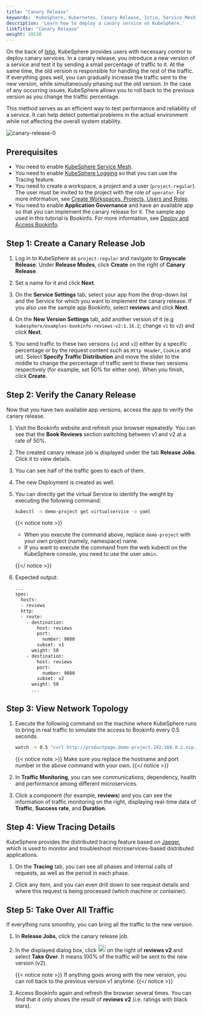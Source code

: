```yaml
---
title: "Canary Release"
keywords: 'KubeSphere, Kubernetes, Canary Release, Istio, Service Mesh'
description: 'Learn how to deploy a canary service on KubeSphere.'
linkTitle: "Canary Release"
weight: 10530
---
```


On the back of [Istio](https://istio.io/), KubeSphere provides users with necessary control to deploy canary services. In a canary release, you introduce a new version of a service and test it by sending a small percentage of traffic to it. At the same time, the old version is responsible for handling the rest of the traffic. If everything goes well, you can gradually increase the traffic sent to the new version, while simultaneously phasing out the old version. In the case of any occurring issues, KubeSphere allows you to roll back to the previous version as you change the traffic percentage.

This method serves as an efficient way to test performance and reliability of a service. It can help detect potential problems in the actual environment while not affecting the overall system stability.

![canary-release-0](/images/docs/v3.3/project-user-guide/grayscale-release/canary-release/canary-release-0.png)

## Prerequisites

- You need to enable [KubeSphere Service Mesh](../../../pluggable-components/service-mesh/).
- You need to enable [KubeSphere Logging](../../../pluggable-components/logging/) so that you can use the Tracing feature.
- You need to create a workspace, a project and a user (`project-regular`). The user must be invited to the project with the role of `operator`. For more information, see [Create Workspaces, Projects, Users and Roles](../../../quick-start/create-workspace-and-project/).
- You need to enable **Application Governance** and have an available app so that you can implement the canary release for it. The sample app used in this tutorial is Bookinfo. For more information, see [Deploy and Access Bookinfo](../../../quick-start/deploy-bookinfo-to-k8s/).

## Step 1: Create a Canary Release Job

1. Log in to KubeSphere as `project-regular` and navigate to **Grayscale Release**. Under **Release Modes**, click **Create** on the right of **Canary Release**.

2. Set a name for it and click **Next**.

3. On the **Service Settings** tab, select your app from the drop-down list and the Service for which you want to implement the canary release. If you also use the sample app Bookinfo, select **reviews** and click **Next**.

4. On the **New Version Settings** tab, add another version of it (e.g `kubesphere/examples-bookinfo-reviews-v2:1.16.2`; change `v1` to `v2`) and click **Next**.

5. You send traffic to these two versions (`v1` and `v2`) either by a specific percentage or by the request content such as `Http Header`, `Cookie` and `URI`. Select **Specify Traffic Distribution** and move the slider to the middle to change the percentage of traffic sent to these two versions respectively (for example, set 50% for either one). When you finish, click **Create**.

## Step 2: Verify the Canary Release

Now that you have two available app versions, access the app to verify the canary release.

1. Visit the Bookinfo website and refresh your browser repeatedly. You can see that the **Book Reviews** section switching between v1 and v2 at a rate of 50%.

2. The created canary release job is displayed under the tab **Release Jobs**. Click it to view details.

3. You can see half of the traffic goes to each of them.

4. The new Deployment is created as well.

5. You can directly get the virtual Service to identify the weight by executing the following command:

   ```bash
   kubectl -n demo-project get virtualservice -o yaml
   ```

   {{< notice note >}} 

   - When you execute the command above, replace `demo-project` with your own project (namely, namespace) name.
   - If you want to execute the command from the web kubectl on the KubeSphere console, you need to use the user `admin`.

   {{</ notice >}} 

6. Expected output:

   ```bash
   ...
   spec:
     hosts:
     - reviews
     http:
     - route:
       - destination:
           host: reviews
           port:
             number: 9080
           subset: v1
         weight: 50
       - destination:
           host: reviews
           port:
             number: 9080
           subset: v2
         weight: 50
         ...
   ```

## Step 3: View Network Topology

1. Execute the following command on the machine where KubeSphere runs to bring in real traffic to simulate the access to Bookinfo every 0.5 seconds.

   ```bash
   watch -n 0.5 "curl http://productpage.demo-project.192.168.0.2.nip.io:32277/productpage?u=normal"
   ```

   {{< notice note >}}
   Make sure you replace the hostname and port number in the above command with your own.
   {{</ notice >}}

2. In **Traffic Monitoring**, you can see communications, dependency, health and performance among different microservices.

3. Click a component (for example, **reviews**) and you can see the information of traffic monitoring on the right, displaying real-time data of **Traffic**, **Success rate**, and **Duration**.

## Step 4: View Tracing Details

KubeSphere provides the distributed tracing feature based on [Jaeger](https://www.jaegertracing.io/), which is used to monitor and troubleshoot microservices-based distributed applications.

1. On the **Tracing** tab, you can see all phases and internal calls of requests, as well as the period in each phase.

2. Click any item, and you can even drill down to see request details and where this request is being processed (which machine or container).

## Step 5: Take Over All Traffic

If everything runs smoothly, you can bring all the traffic to the new version.

1. In **Release Jobs**, click the canary release job.

2. In the displayed dialog box, click <img src="/images/docs/v3.3/project-user-guide/grayscale-release/canary-release/three-dots.png" width="20px" alt="icon" /> on the right of **reviews v2** and select **Take Over**. It means 100% of the traffic will be sent to the new version (v2).

   {{< notice note >}}
   If anything goes wrong with the new version, you can roll back to the previous version v1 anytime.
   {{</ notice >}}

3. Access Bookinfo again and refresh the browser several times. You can find that it only shows the result of **reviews v2** (i.e. ratings with black stars).


